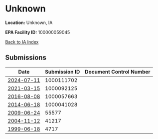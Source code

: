 # Unknown

**Location:** Unknown, IA

**EPA Facility ID:** 100000059045

[Back to IA Index](../../index.md)

## Submissions

| Date | Submission ID | Document Control Number |
|------|--------------|-------------------------|
| [2024-07-11](submissions/1000111702.md) | 1000111702 |  |
| [2021-03-15](submissions/1000092125.md) | 1000092125 |  |
| [2016-08-08](submissions/1000057663.md) | 1000057663 |  |
| [2014-06-18](submissions/1000041028.md) | 1000041028 |  |
| [2009-06-24](submissions/55577.md) | 55577 |  |
| [2004-11-12](submissions/41217.md) | 41217 |  |
| [1999-06-18](submissions/4717.md) | 4717 |  |
